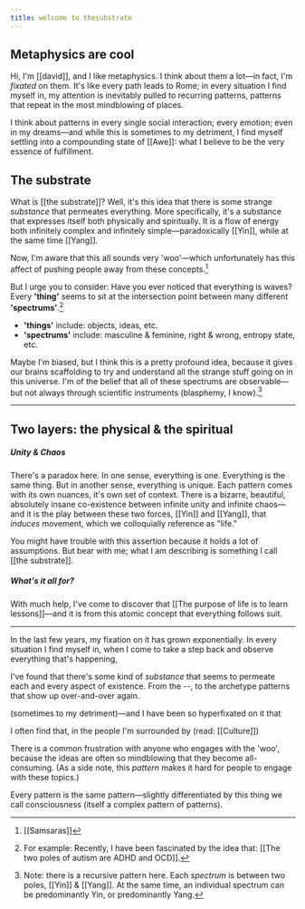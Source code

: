 ```yaml
---
title: welcome to thesubstrate
---
```

## Metaphysics are cool
Hi, I'm [[david]], and I like metaphysics. I think about them a lot—in fact, I'm *fixated* on them.  It's like every path leads to Rome; in every situation I find myself in, my attention is inevitably pulled to recurring patterns, patterns that repeat in the most mindblowing of places. 

I think about patterns in every single social interaction; every emotion; even in my dreams—and while this is sometimes to my detriment, I find myself settling into a compounding state of [[Awe]]: what I believe to be the very essence of fulfillment.

## The substrate
What is [[the substrate]]? Well, it's this idea that there is some strange *substance* that permeates everything. More specifically, it's a substance that expresses itself both physically and spiritually. It is a flow of energy both infinitely complex and infinitely simple—paradoxically [[Yin]], while at the same time [[Yang]].

Now, I'm aware that this all sounds very 'woo'—which unfortunately has this affect of pushing people away from these concepts.[^1]

But I urge you to consider: Have you ever noticed that everything is waves? Every **'thing'** seems to sit at the intersection point between many different **'spectrums'**.[^2] 
- **'things'** include: objects, ideas, etc.
- **'spectrums'** include: masculine & feminine, right & wrong, entropy state, etc.

Maybe I'm biased, but I think this is a pretty profound idea, because it gives our brains scaffolding to try and understand all the strange stuff going on in this universe. I'm of the belief that all of these spectrums are observable—but not always through scientific instruments (blasphemy, I know).[^3] 

---
[^1]: [[Samsaras]]
[^2]: For example: Recently, I have been fascinated by the idea that: [[The two poles of autism are ADHD and OCD]].
[^3]: Note: there is a recursive pattern here. Each *spectrum* is between two poles, [[Yin]] & [[Yang]]. At the same time, an individual spectrum can be predominantly Yin, or predominantly Yang.

## Two layers: the physical & the spiritual


 










##### Unity & Chaos
There's a paradox here. In one sense, everything is one. Everything is the same thing. But in another sense, everything is unique. Each pattern comes with its own nuances, it's own set of context. There is a bizarre, beautiful, absolutely insane co-existence between infinite unity and infinite chaos—and it is the play between these two forces, [[Yin]] and [[Yang]], that *induces* movement, which we colloquially reference as "life."

You might have trouble with this assertion because it holds a lot of assumptions. But bear with me; what I am describing is something I call [[the substrate]].

##### What's it all for?


With much help, I've come to discover that [[The purpose of life is to learn lessons]]—and it is from this atomic concept that everything follows suit.

















---

In the last few years, my fixation on it has grown exponentially. In every situation I find myself in, when I come to take a step back and observe everything that's happening, 

I've found that there's some kind of *substance* that seems to permeate each and every aspect of existence. From the --, to the archetype patterns that show up over-and-over again.

(sometimes to my detriment)—and I have been so hyperfixated on it that 



I often find that, in the people I'm surrounded by (read: [[Culture]])


There is a common frustration with anyone who engages with the 'woo', because the ideas are often so mindblowing that they become all-consuming. (As a side note, this *pattern* makes it hard for people to engage with these topics.)


Every pattern is the same pattern—slightly differentiated by this thing we call consciousness (itself a complex pattern of patterns).